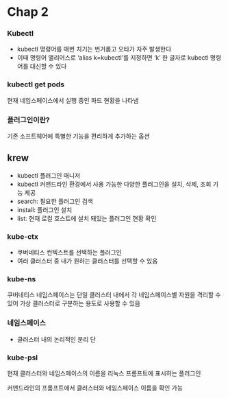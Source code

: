 # Chap 2

### Kubectl

- kubectl 명령어를 매번 치기는 번거롭고 오타가 자주 발생한다
- 이때 명령어 앨리어스로 ‘alias k=kubectl’를 지정하면 ‘k’ 한 글자로 kubectl 명령어를 대신할 수 있다

### kubectl get pods

현재 네임스페이스에서 실행 중인 파드 현황을 나타냄

### 플러그인이란?

기존 소프트웨어에 특별한 기능을 편리하게 추가하는 옵션

## krew

- kubectl 플러그인 매니저
- kubectl 커맨드라인 환경에서 사용 가능한 다양한 플러그인을 설치, 삭제, 조회 기능 제공
- search: 필요한 플러그인 검색
- install: 플러그인 설치
- list: 현재 로컬 호스트에 설치 돼있는 플러그인 현황 확인

### kube-ctx

- 쿠버네티스 컨텍스트를 선택하는 플러그인
- 여러 클러스터 중 내가 원하는 클러스터를 선택할 수 있음

### kube-ns

쿠버네티스 네임스페이스는 단일 클러스터 내에서 각 네임스페이스별 자원을 격리할 수 있어 가상 클러스터로 구분하는 용도로 사용할 수 있음

### 네임스페이스

- 클러스터 내의 논리적인 분리 단

### kube-psl

현재 클러스터와 네임스페이스의 이름을 리눅스 프롬프트에 표시하는 플러그인

커맨드라인의 프롬프트에서 클러스터와 네임스페이스 이름을 확인 가능